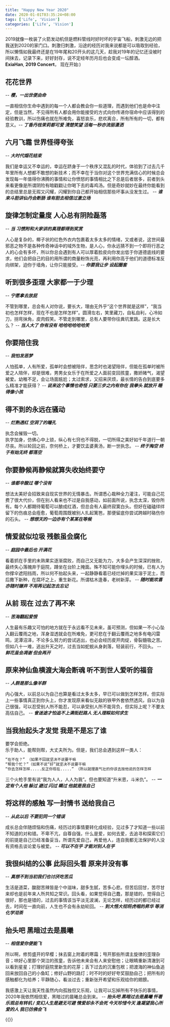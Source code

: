 ```yaml
---
title: "Happy New Year 2020"
date: 2020-01-01T03:35:24+08:00
tags: ['Life', 'Vision']
categories: ['Life', 'Vision']
---
```


2019就像一枚装了火箭发动机但是燃料管线时好时坏的宇宙飞船，刺激无边的把我送到2020的家门口。刺激归刺激，沿途的经历对我来说都是可以吸取到经验，所以懒惰如我最终还是在19年尾和20开头的这几天，趁我对19年的记忆还没被时间抹去，记录下来，好好封存，说不定经年历月后也会变成一坛醇酒。</br>
**ExiaHan**, **2019 Concert**， 现在开始:)

## 花花世界

-- ***樱，一出世便由命***

一直相信你生命中遇到的每一个人都会教会你一些道理，而遇到他们也是命中注定，但是当然，不见得所有人都会用你能接受的方式向你传递你宿命中应该得到的经验教训，所以伤痛也就在所难免，喜怒哀乐，悲欢离合，所有所有的一切，都有意义。-- ***丁香丹桂茉莉都可爱 清楚笑望 活每一秒亦流丽潇洒***

## 六月飞霜 世界怪得夸张

-- ***大时代烟花结束***

我们是幸运又不幸运的，幸运在跻身于一个秩序又混乱的时代，体验到了过去几千年里所有人想都不敢想的新技术；而不幸在于当你对这个世界充满信心的时候总会发现每一年值得你沸腾的事情和让你愤怒的事情相比之下总是后者居多，前者到头来看更像是所谓阴险有暗戳戳让你喝下去的毒鸡汤。但是奇妙就妙在最终你能看到的总结里总是无瑕又闪耀，闪耀到你自己都开始相信那些坏事从没发生过。 -- ***谁来斗胆讲仙丹会断肠 谁有胆去相信过激立场***

## 旋律怎制定量度 人心总有阴险磊落

-- ***当 习惯附和大家讲的真理都得到奖赏***

人心是复杂的，椰子状的红色外衣内包裹着太多太多的情绪，又或者说，这世间最邪恶之物不是各种传奇神话中的域外生物，是人心，你永远猜不到一个即将行恶之人的心会有多坏，所以你总会遇到有人可以厚着脸皮向你发出低于你道德底线的要求，他们会把自己的目的用所谓的商量粉饰光亮，再利用你高于他们的道德标准反向绑架，迫你于墙角，让你只能接受。-- ***你要我让步 设起圈套***

## 听到很多歪理 大家都一于少理

-- ***宁愿拿去放屁***

不管到哪里，总会有人对你说，要长大，理由无外乎“这个世界就是这样”，“我当初也怎样怎样，现在不也是怎样怎样”。圆滑左右，笑里藏刀，自私自利，心冷如刀，拐弯抹角，皮肉假笑。不管走到哪里，总有人要带你往粪坑里跳。这是长大么？ -- ***当人大了 你有没有 哈哈哈哈哈哈笑***

## 你要陪住我

-- ***我怕发恶梦***

人怕孤单，人有所爱，孤单时会想被陪伴，思念时也渴望陪伴，但能在孤单时被所爱之人陪伴，却是很难，男男女女乐于在所爱之人面前变回孩童，撒娇赌气，渴望被爱。幼稚不足，会让场面尴尬；太过索求，又招来厌烦，最长情的告白到底要多么精准才能获得？ -- ***说来这个事情也奇怪 只要三步之内有你在 我拳头 就放开 睡得像小孩***

## 得不到的永远在骚动

-- ***烂熟透红 空洞了的瞳孔***

执念会摧毁一切。</br>
执字加身，仿佛心中上锁，纵心有七窍也不得脱，一切所得之美好如千年道行一朝尽丧。所以轮回之前，奈何桥上，才要饮孟婆黄汤，断一世执念。 -- ***终于掏空 终于有始无终 都落空***

## 你要静候再静候就算失收始终要守

-- ***谁都辛酸过 哪个没有***

想法太美好会招致来自现实世界的无情暴击。所谓悉心栽种全力灌注，可能自己花费了很大代价，但在别人看来也不过是自我感动，如前面所说，执念太深，毁你所有。每个人都期待葡萄可以酿成红酒，但总会有人最终寂寞白头。但好在磕磕绊绊留下的伤痕总会痊愈，葡萄周围既被别人扎起篱笆，那便留底你尝试跨越时硌伤你的石头。 -- ***想想天的一边亦有个某某在等候***

## 情爱就似垃圾 残骸虽会腐化

-- ***庭园中最后也 开满花***

看着抓在手里的未熟果实逐渐腐败，而自己又无能为力，大多会产生深深的挫败，最终失心落魄弃于庭院，蹲坐在台阶上掩面。殊不知可能你埋头的时候，已有人为你撑伞遮阳挡雨，所以何不抬起头来，一起静静看着已经烂掉的果实溶于泥土，而后撒下新种，在腐坏之上，重生新花。所谓枯木逢春，老树新芽。 -- ***随时能欢喜亦随时嫌弃 不用再记起怎去忘记***

## 从前 现在 过去了再不来

-- ***苦海翻起爱恨***

人生最有乐趣又可怕的地方就在于永远看不见未来，虽可预测，但如果一不小心坠入翻云覆雨之地，浑身湿透就会在所难免，更可悲在于翻云覆雨之地多有电闪雷鸣，泥潭沼泽，不论多么努力的尝试逃出，也必会经历皮开肉绽，骨裂髓吸之苦。但如八十一难，逃出升天之时，过去当如蛇蜕从身剥落，轻装前行，不回头。 -- ***鲜花虽会凋谢 但会再开***

## 原来神仙鱼横渡大海会断魂 听不到世人爱听的福音

-- ***人群是那么像羊群***

内心强大，以前总以为自己也算是看过太多太多，早已可以做到怎样怎样。但实际上一些事情真正到你头上，你才发现原来看似无敌的铁甲外套依然透风，自以为自己很强，可以忍受别人所不能忍，可以承受别人所不能背负，但实际上呢？不要太高估自己。 -- ***曾迷途才怕追不上满街赶路人 无人理睬如何求生***

## 当我抬起头才发觉 我是不是忘了谁

要学会拒绝。</br>
乐于助人，能帮则帮，大丈夫所为。但是，我们总会遇到这样一类人：

```txt
“在不在？” （如果不回就坚决不说要干嘛
“帮我个忙？”（如果不说“好”就坚决不说要干嘛
“你去怎样怎样.....反正你现在.....” （所以就理直气壮的你该去按他说的怎样怎样
```

三个火枪手里有说“我为人人，人人为我”。但也要知道“升米恩，斗米仇”。 -- ***一定有个人他 躲过 避过 闪过 瞒过 他就是我自己***

## 将这样的感触 写一封情书 送给我自己

-- ***从此以后 不要犯同一个错误***

成长总会伴随烦恼和伤痛，经历过的事情要转化成经验，见过多了才知道一些以前不知道的对和错。不卑不亢，自尊自强，什么是爱，如何去爱，去追寻和探索它们的前提是自己已经准备妥当，所谓先爱自己，再爱他人，连自我都无法保护的人没有资格去谈论爱与被爱。 -- ***可以不在乎 才能对别人在乎***

## 我很纠结的公事 此际回头看 原来并没有事

-- ***真想不到当初我们也讨厌吃苦瓜***

生活是道菜，酸甜苦辣皆是个中滋味，甜多生腻，苦多心悲。但苦后回甘，苦尽甘来却也是前年来人所共知之常识。回头看，如果觉得自己蠢，那是错的，觉得自己很好，那也是错的，过去的事情该当平淡无波澜，无论怎样，经历过的都已经过去，时间在一直向前，人生也不会有永劫轮回。 -- ***到大悟大彻将虎咽的昇华 等消化学沏茶***

## 抬头吧 黑暗过去是晨曦

-- ***相信爱你便能飞***

所以啊，修剪盛开的早樱；抹去窗上附着的寒霜；甩开那些所谓主旋律的歪理杂音；哄好心里那个哭泣的孩童，告诉他未来会有人来安慰他；让眼睛重新清澈到可以看到星星；打理好庭院里新生的花芽；丢下过去的沉重包袱；把渡海的神仙鱼追回来放回自己的小鱼缸；修好山野的路灯；时不时的好好夸奖鼓励自己；把所有的感触都化为给养；平静随心，看淡过去；重新张开希望和乐观给你的翅膀。</br>

我感激上天让我天性虽然内向孤独但又乐观，让我可以忘掉所有不快乐的事情，2020年我依然相信爱，黑暗过的晨曦总会到来。 -- ***抬头吧 黑暗过去是晨曦 怀著乐观总有转机 / 变幻人生是避无可避 情爱却永不会死 今天珍惜今天 逢凝望我心所爱的人 我已彷佛会飞***

{{<youtube YQPaoggpn74>}}
